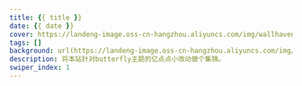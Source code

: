```yaml
---
title: {{ title }}
date: {{ date }}
cover: https://landeng-image.oss-cn-hangzhou.aliyuncs.com/img/wallhaven-13jg59.jpg
tags: []
background: url(https://landeng-image.oss-cn-hangzhou.aliyuncs.com/img/史尔特尔 明日方舟4k动漫壁纸_彼岸图网.jpg)
description: 将本站针对butterfly主题的亿点点小改动做个集锦。
swiper_index: 1
---
```

